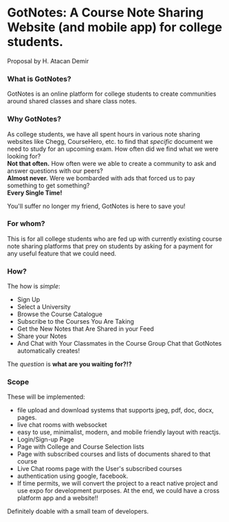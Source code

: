 # GotNotes: A Course Note Sharing Website (and mobile app) for college students.
Proposal by H. Atacan Demir

### What is GotNotes?
GotNotes is an online platform for college students to create communities around shared classes and share class notes.

### Why GotNotes?
As college students, we have all spent hours in various note sharing websites like Chegg, CourseHero, etc. to find that *specific* document we need to study for an upcoming exam. 
How often did we find what we were looking for? <br />
**Not that often.**
How often were we able to create a community to ask and answer questions with our peers? <br />
**Almost never.**
Were we bombarded with ads that forced us to pay something to get something? <br />
**Every Single Time!** 

You'll suffer no longer my friend, GotNotes is here to save you!

### For whom?
This is for all college students who are fed up with currently existing course note sharing platforms that prey on students by asking for a payment for any useful feature that we could need.

### How?

The how is *simple*:
* Sign Up
* Select a University
* Browse the Course Catalogue
* Subscribe to the Courses You Are Taking
* Get the New Notes that Are Shared in your Feed
* Share your Notes
* And Chat with Your Classmates in the Course Group Chat that GotNotes automatically creates!

The *question* is **what are you waiting for?!?**

### Scope
These will be implemented:
* file upload and download systems that supports jpeg, pdf, doc, docx, pages.
* live chat rooms with websocket
* easy to use, minimalist, modern, and mobile friendly layout with reactjs.
* Login/Sign-up Page
* Page with College and Course Selection lists
* Page with subscribed courses and lists of documents shared to that course
* Live Chat rooms page with the User's subscribed courses
* authentication using google, facebook.
* If time permits, we will convert the project to a react native project and use expo for development purposes. At the end, we could have a cross platform app and a website!!

Definitely doable with a small team of developers.